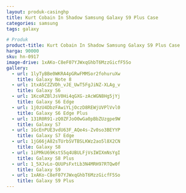 ```yaml
---
layout: produk-casinghp
title: Kurt Cobain In Shadow Samsung Galaxy S9 Plus Case
categories: samsung
tags: galaxy

# Produk
product-title: Kurt Cobain In Shadow Samsung Galaxy S9 Plus Case
harga: 90000
sku: hn-0917
image-drive: 1xAKo-C8eF07YJWxqGhbT6MzzGicfF5So
gallery:
  - url: 1lyTyBBe0WKRA4pGRwFMMSor2fohuruXw
    title: Galaxy Note 8
  - url: 1txASCZZVDh_vJE_UwT5FgJiNZ-XLAg_v
    title: Galaxy S6
  - url: 1KcoRZBlJsV0Hi4qGXG-zAcWGN8Hg5jYj
    title: Galaxy S6 Edge
  - url: 1j0zU4DbzFAwiYLjOczD8REWjUVPlVvl0
    title: Galaxy S6 Edge Plus
  - url: 131R0R91-zQ0ZFJoO0wGa0pBbZUzgpe9W
    title: Galaxy S7
  - url: 1GcEnPUE3vdU63F_AQe4s-Zv0so3BEYYP
    title: Galaxy S7 Edge
  - url: 1jG66jA82sTUrbSVTBSLKWz2ao5l8X2CN
    title: Galaxy S8
  - url: 1iPMkU69KstS5q4UBULFjVsIWIXmNsYgI
    title: Galaxy S8 Plus
  - url: 1_5XJvLo-QUUPsFxtLb3N4MRH97RTQw0f
    title: Galaxy S9
  - url: 1xAKo-C8eF07YJWxqGhbT6MzzGicfF5So
    title: Galaxy S9 Plus
---
```

